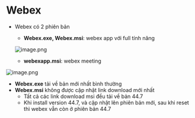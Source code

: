 # Webex

- Webex có 2 phiên bản
    - **Webex.exe, Webex.msi**: webex app với full tính năng
    
    ![image.png](02%20-%20Work/OPSWSAT/Product%20Notes/Webex/image.png)
    
    - **webexapp.msi**: webex meeting

![image.png](02%20-%20Work/OPSWSAT/Product%20Notes/Webex/image%201.png)

- **Webex.exe** tải về bản mới nhất bình thường
- **Webex.msi** không được cập nhật link download mới nhất
    - Tất cả các link download msi đều tải về bản 44.7
    - Khi install version 44.7, và cập nhật lên phiên bản mới, sau khi reset thì webex vẫn còn ở phiên bản 44.7